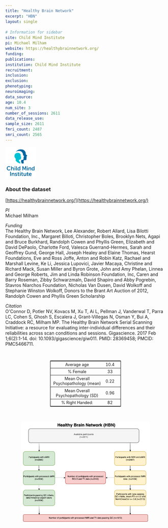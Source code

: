 ```yaml
---
title: "Healthy Brain Network"
excerpt: "HBN"
layout: single

# Information for sidebar
site: Child Mind Institute
pi: Michael Milham
website: https://healthybrainnetwork.org/
funding:
publications:
institution: Child Mind Institute
recruitment:
inclusion:
exclusion:
phenotyping:
neuroimaging:
data_source:
age: 10.4
num_site: 3
number_of_sessions: 2611
data_release_use:
sample_size: 2611
fmri_count: 2487
smri_count: 2565
---
```

<div style="text-align: left;">
     <img src="/assets/images/logos/child_mind_institute.png" style="width: auto; height: 10vw;" />
</div>

### About the dataset
[https://healthybrainnetwork.org/](https://healthybrainnetwork.org/)

*PI*
<br>
Michael Milham

*Funding*
<br>
The Healthy Brain Network, Lee Alexander, Robert Allard, Lisa Bilotti Foundation, Inc., Margaret Billoti, Christopher Boles, Brooklyn Nets, Agapi and Bruce Burkhard, Randolph Cowen and Phyllis Green, Elizabeth and David DePaolo, Charlotte Ford, Valesca Guerrand-Hermes, Sarah and Geoffrey Gund, George Hall, Joseph Healey and Elaine Thomas, Hearst Foundations, Eve and Ross Joffe, Anton and Robin Katz, Rachael and Marshall Levine, Ke Li, Jessica Lupovici, Javier Macaya, Christine and Richard Mack, Susan Miller and Byron Grote, John and Amy Phelan, Linnea and George Roberts, Jim and Linda Robinson Foundation, Inc, Caren and Barry Roseman, Zibby Schwarzmaln, David Shapiro and Abby Pogrebin, Stavros Niarchos Foundation, Nicholas Van Dusen, David Wolkoff and Stephanie Winston Wolkoff, Donors to the Brant Art Auction of 2012, Randolph Cowen and Phyllis Green Scholarship

*Citation*
<br>
O'Connor D, Potler NV, Kovacs M, Xu T, Ai L, Pellman J, Vanderwal T, Parra LC, Cohen S, Ghosh S, Escalera J, Grant-Villegas N, Osman Y, Bui A, Craddock RC, Milham MP. The Healthy Brain Network Serial Scanning Initiative: a resource for evaluating inter-individual differences and their reliabilities across scan conditions and sessions. Gigascience. 2017 Feb 1;6(2):1-14. doi: 10.1093/gigascience/giw011. PMID: 28369458; PMCID: PMC5466711.

<br>
<div class=table align='center'>
<table style="text-align: center;
width:44%; font-size:90%; border: 1px solid black">
<tr><th style="font-weight:normal">Average age</th><th style="font-weight:normal">10.4</th><th style="font-weight:normal"></th></tr>
<tr><th style="font-weight:normal">% Female</th><th style="font-weight:normal">33</th><th style="font-weight:normal"></th></tr>
<tr><th style="font-weight:normal">Mean Overall Psychopathology (mean)</th><th style="font-weight:normal">0.22</th><th style="font-weight:normal"></th></tr>
<tr><th style="font-weight:normal">Mean Overall Psychopathology (SD)</th><th style="font-weight:normal">0.96</th><th style="font-weight:normal"></th></tr>
<tr><th style="font-weight:normal">% Right Handed:</th><th style="font-weight:normal">82</th><th style="font-weight:normal"></th></tr>
<table>

<br>
<br>

<div style="text-align: center;">
     <img src="/assets/images/datasets/HBN_Flowchart.png" width="80%" height="auto" />
</div>

